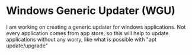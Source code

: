 # Windows Generic Updater (WGU)

I am working on creating a generic updater for windows applications. Not every application comes from app store, so this will help to update applications without any worry, like what is possible with "apt update/upgrade"
